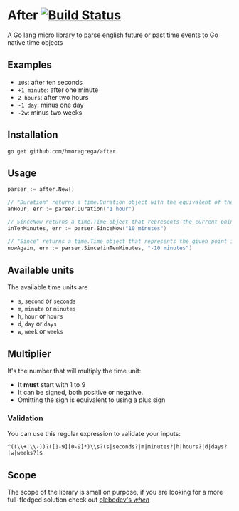 # After   [![Build Status](https://travis-ci.org/hmoragrega/after.svg?branch=master)](https://travis-ci.org/hmoragrega/after)
A Go lang micro library to parse english future or past time events to Go native time objects  

## Examples
* `10s`: after ten seconds
* `+1 minute`: after one minute
* `2 hours`: after two hours
* `-1 day`: minus one day
* `-2w`: minus two weeks

## Installation
```
go get github.com/hmoragrega/after
```

## Usage
```go
parser := after.New()

// "Duration" returns a time.Duration object with the equivalent of the input
anHour, err := parser.Duration("1 hour")

// SinceNow returns a time.Time object that represents the current point in time plus (or minus) the specified duration
inTenMinutes, err := parser.SinceNow("10 minutes")

// "Since" returns a time.Time object that represents the given point in time plus the specified input
nowAgain, err := parser.Since(inTenMinutes, "-10 minutes")
```

## Available units
The available time units are
* `s`, `second` or `seconds`
* `m`, `minute` or `minutes`
* `h`, `hour`   or `hours`
* `d`, `day`    or `days`
* `w`, `week`   or `weeks`

## Multiplier
It's the number that will multiply the time unit:
 * It **must** start with 1 to 9
 * It can be signed, both positive or negative.
 * Omitting the sign is equivalent to using a plus sign 

### Validation
You can use this regular expression to validate your inputs:
 ```
 ^((\\+|\\-))?([1-9][0-9]*)\\s?(s|seconds?|m|minutes?|h|hours?|d|days?|w|weeks?)$
 ```

## Scope
The scope of the library is small on purpose, if you are looking for a more full-fledged solution check out [olebedev's _when_](https://github.com/olebedev/when) 
